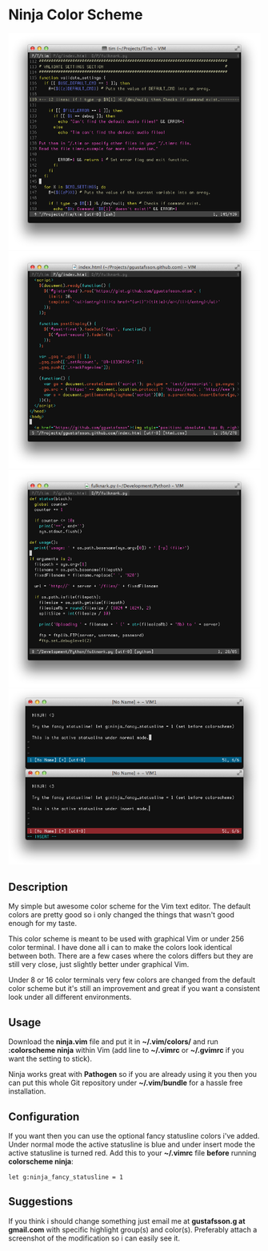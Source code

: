 Ninja Color Scheme
==================

![Preview 1](https://github.com/ggustafsson/Ninja-Color-Scheme/raw/master/Preview/Preview1.png)
![Preview 2](https://github.com/ggustafsson/Ninja-Color-Scheme/raw/master/Preview/Preview2.png)
![Preview 3](https://github.com/ggustafsson/Ninja-Color-Scheme/raw/master/Preview/Preview3.png)
![Preview 4](https://github.com/ggustafsson/Ninja-Color-Scheme/raw/master/Preview/Preview4.png)

Description
-----------
My simple but awesome color scheme for the Vim text editor. The default colors
are pretty good so i only changed the things that wasn't good enough for my
taste.

This color scheme is meant to be used with graphical Vim or under 256 color
terminal. I have done all i can to make the colors look identical between
both.  There are a few cases where the colors differs but they are still very
close, just slightly better under graphical Vim.

Under 8 or 16 color terminals very few colors are changed from the default
color scheme but it's still an improvement and great if you want a consistent
look under all different environments.

Usage
-----
Download the **ninja.vim** file and put it in **~/.vim/colors/** and run
**:colorscheme ninja** within Vim (add line to **~/.vimrc** or **~/.gvimrc**
if you want the setting to stick).

Ninja works great with **Pathogen** so if you are already using it you then
you can put this whole Git repository under **~/.vim/bundle** for a hassle
free installation.

Configuration
-------------
If you want then you can use the optional fancy statusline colors i've added.
Under normal mode the active statusline is blue and under insert mode the
active statusline is turned red. Add this to your **~/.vimrc** file **before**
running **colorscheme ninja**:

    let g:ninja_fancy_statusline = 1

Suggestions
-----------
If you think i should change something just email me at
**gustafsson.g at gmail.com** with specific highlight group(s) and color(s).
Preferably attach a screenshot of the modification so i can easily see it.

